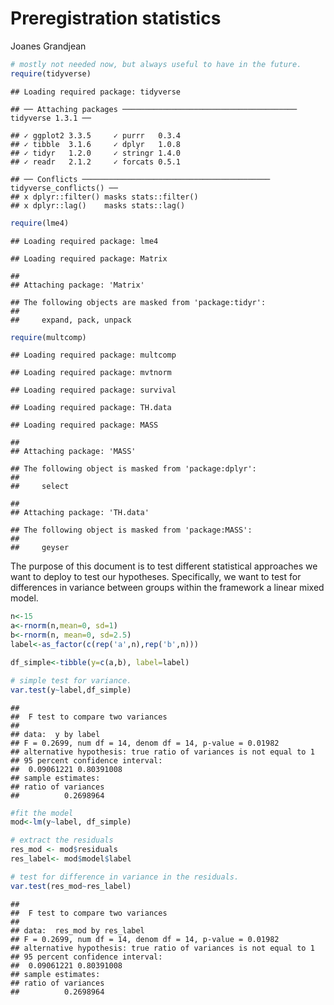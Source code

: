 Preregistration statistics
================
Joanes Grandjean

``` r
# mostly not needed now, but always useful to have in the future. 
require(tidyverse)
```

    ## Loading required package: tidyverse

    ## ── Attaching packages ─────────────────────────────────────── tidyverse 1.3.1 ──

    ## ✓ ggplot2 3.3.5     ✓ purrr   0.3.4
    ## ✓ tibble  3.1.6     ✓ dplyr   1.0.8
    ## ✓ tidyr   1.2.0     ✓ stringr 1.4.0
    ## ✓ readr   2.1.2     ✓ forcats 0.5.1

    ## ── Conflicts ────────────────────────────────────────── tidyverse_conflicts() ──
    ## x dplyr::filter() masks stats::filter()
    ## x dplyr::lag()    masks stats::lag()

``` r
require(lme4)
```

    ## Loading required package: lme4

    ## Loading required package: Matrix

    ## 
    ## Attaching package: 'Matrix'

    ## The following objects are masked from 'package:tidyr':
    ## 
    ##     expand, pack, unpack

``` r
require(multcomp)
```

    ## Loading required package: multcomp

    ## Loading required package: mvtnorm

    ## Loading required package: survival

    ## Loading required package: TH.data

    ## Loading required package: MASS

    ## 
    ## Attaching package: 'MASS'

    ## The following object is masked from 'package:dplyr':
    ## 
    ##     select

    ## 
    ## Attaching package: 'TH.data'

    ## The following object is masked from 'package:MASS':
    ## 
    ##     geyser

The purpose of this document is to test different statistical approaches
we want to deploy to test our hypotheses. Specifically, we want to test
for differences in variance between groups within the framework a linear
mixed model.

``` r
n<-15
a<-rnorm(n,mean=0, sd=1)
b<-rnorm(n, mean=0, sd=2.5)
label<-as_factor(c(rep('a',n),rep('b',n)))

df_simple<-tibble(y=c(a,b), label=label)
```

``` r
# simple test for variance. 
var.test(y~label,df_simple)
```

    ## 
    ##  F test to compare two variances
    ## 
    ## data:  y by label
    ## F = 0.2699, num df = 14, denom df = 14, p-value = 0.01982
    ## alternative hypothesis: true ratio of variances is not equal to 1
    ## 95 percent confidence interval:
    ##  0.09061221 0.80391008
    ## sample estimates:
    ## ratio of variances 
    ##          0.2698964

``` r
#fit the model
mod<-lm(y~label, df_simple)

# extract the residuals
res_mod <- mod$residuals
res_label<- mod$model$label

# test for difference in variance in the residuals.
var.test(res_mod~res_label)
```

    ## 
    ##  F test to compare two variances
    ## 
    ## data:  res_mod by res_label
    ## F = 0.2699, num df = 14, denom df = 14, p-value = 0.01982
    ## alternative hypothesis: true ratio of variances is not equal to 1
    ## 95 percent confidence interval:
    ##  0.09061221 0.80391008
    ## sample estimates:
    ## ratio of variances 
    ##          0.2698964
